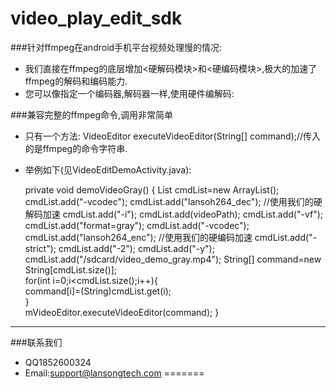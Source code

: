 # video_play_edit_sdk

###针对ffmpeg在android手机平台视频处理慢的情况:	
* 我们直接在ffmpeg的底层增加<硬解码模块>和<硬编码模块>,极大的加速了ffmpeg的解码和编码能力.
* 您可以像指定一个编码器,解码器一样,使用硬件编解码:

###兼容完整的ffmpeg命令,调用非常简单

*  只有一个方法: VideoEditor executeVideoEditor(String[] command);//传入的是ffmpeg的命令字符串.
*  举例如下(见VideoEditDemoActivity.java):

	 private void demoVideoGray()
	 {
		 List<String> cmdList=new ArrayList<String>();
		cmdList.add("-vcodec");
		cmdList.add("lansoh264_dec");  //使用我们的硬解码加速
		cmdList.add("-i");
		cmdList.add(videoPath);
		cmdList.add("-vf");
		cmdList.add("format=gray");
		cmdList.add("-vcodec");
		cmdList.add("lansoh264_enc"); //使用我们的硬编码加速
				cmdList.add("-strict");
				cmdList.add("-2");
				cmdList.add("-y");
				cmdList.add("/sdcard/video_demo_gray.mp4");
				String[] command=new String[cmdList.size()];  
		     for(int i=0;i<cmdList.size();i++){  
		    	 command[i]=(String)cmdList.get(i);  
		     }  
		     mVideoEditor.executeVideoEditor(command);
	  }
****
###联系我们
*  QQ1852600324
*  Email:support@lansongtech.com
=======
  	 

